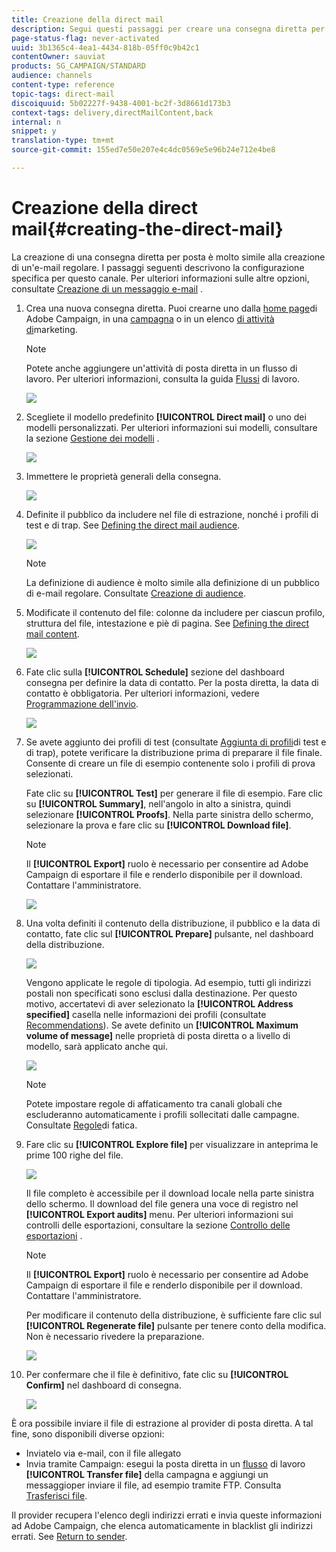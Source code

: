 ```yaml
---
title: Creazione della direct mail
description: Segui questi passaggi per creare una consegna diretta per la posta in Adobe Campaign.
page-status-flag: never-activated
uuid: 3b1365c4-4ea1-4434-818b-05ff0c9b42c1
contentOwner: sauviat
products: SG_CAMPAIGN/STANDARD
audience: channels
content-type: reference
topic-tags: direct-mail
discoiquuid: 5b02227f-9438-4001-bc2f-3d8661d173b3
context-tags: delivery,directMailContent,back
internal: n
snippet: y
translation-type: tm+mt
source-git-commit: 155ed7e50e207e4c4dc0569e5e96b24e712e4be8

---
```



# Creazione della direct mail{#creating-the-direct-mail}

La creazione di una consegna diretta per posta è molto simile alla creazione di un&#39;e-mail regolare. I passaggi seguenti descrivono la configurazione specifica per questo canale. Per ulteriori informazioni sulle altre opzioni, consultate [Creazione di un messaggio e-mail](../../channels/using/creating-an-email.md) .

1. Crea una nuova consegna diretta. Puoi crearne uno dalla [home page](../../start/using/interface-description.md#home-page)di Adobe Campaign, in una [campagna](../../start/using/marketing-activities.md#creating-a-marketing-activity) o in un elenco [di attività di](../../start/using/programs-and-campaigns.md#creating-a-campaign)marketing.

   >[!NOTE]
   >
   >Potete anche aggiungere un&#39;attività di posta diretta in un flusso di lavoro. Per ulteriori informazioni, consulta la guida [Flussi](../../automating/using/direct-mail-delivery.md) di lavoro.

   ![](assets/direct_mail_1.png)

1. Scegliete il modello predefinito **[!UICONTROL Direct mail]** o uno dei modelli personalizzati. Per ulteriori informazioni sui modelli, consultare la sezione [Gestione dei modelli](../../start/using/marketing-activity-templates.md) .

   ![](assets/direct_mail_2.png)

1. Immettere le proprietà generali della consegna.

   ![](assets/direct_mail_3.png)

1. Definite il pubblico da includere nel file di estrazione, nonché i profili di test e di trap. See [Defining the direct mail audience](../../channels/using/defining-the-direct-mail-audience.md).

   ![](assets/direct_mail_4.png)

   >[!NOTE]
   >
   >La definizione di audience è molto simile alla definizione di un pubblico di e-mail regolare. Consultate [Creazione di audience](../../audiences/using/creating-audiences.md).

1. Modificate il contenuto del file: colonne da includere per ciascun profilo, struttura del file, intestazione e piè di pagina. See [Defining the direct mail content](../../channels/using/defining-the-direct-mail-content.md).

   ![](assets/direct_mail_5.png)

1. Fate clic sulla **[!UICONTROL Schedule]** sezione del dashboard consegna per definire la data di contatto. Per la posta diretta, la data di contatto è obbligatoria. Per ulteriori informazioni, vedere [Programmazione dell&#39;invio](../../sending/using/about-scheduling-messages.md).

   ![](assets/direct_mail_8.png)

1. Se avete aggiunto dei profili di test (consultate [Aggiunta di profili](../../channels/using/defining-the-direct-mail-audience.md#adding-test-and-trap-profiles)di test e di trap), potete verificare la distribuzione prima di preparare il file finale. Consente di creare un file di esempio contenente solo i profili di prova selezionati.

   Fate clic su **[!UICONTROL Test]** per generare il file di esempio. Fare clic su **[!UICONTROL Summary]**, nell&#39;angolo in alto a sinistra, quindi selezionare **[!UICONTROL Proofs]**. Nella parte sinistra dello schermo, selezionare la prova e fare clic su **[!UICONTROL Download file]**.

   >[!NOTE]
   >
   >Il **[!UICONTROL Export]** ruolo è necessario per consentire ad Adobe Campaign di esportare il file e renderlo disponibile per il download. Contattare l&#39;amministratore.

   ![](assets/direct_mail_19.png)

1. Una volta definiti il contenuto della distribuzione, il pubblico e la data di contatto, fate clic sul **[!UICONTROL Prepare]** pulsante, nel dashboard della distribuzione.

   ![](assets/direct_mail_16.png)

   Vengono applicate le regole di tipologia. Ad esempio, tutti gli indirizzi postali non specificati sono esclusi dalla destinazione. Per questo motivo, accertatevi di aver selezionato la **[!UICONTROL Address specified]** casella nelle informazioni dei profili (consultate [Recommendations](../../channels/using/about-direct-mail.md#recommendations)). Se avete definito un **[!UICONTROL Maximum volume of message]** nelle proprietà di posta diretta o a livello di modello, sarà applicato anche qui.

   ![](assets/direct_mail_25.png)

   >[!NOTE]
   >
   >Potete impostare regole di affaticamento tra canali globali che escluderanno automaticamente i profili sollecitati dalle campagne. Consultate [Regole](../../sending/using/fatigue-rules.md)di fatica.

1. Fare clic su **[!UICONTROL Explore file]** per visualizzare in anteprima le prime 100 righe del file.

   ![](assets/direct_mail_18.png)

   Il file completo è accessibile per il download locale nella parte sinistra dello schermo. Il download del file genera una voce di registro nel **[!UICONTROL Export audits]** menu. Per ulteriori informazioni sui controlli delle esportazioni, consultare la sezione [Controllo delle esportazioni](../../administration/using/auditing-export-logs.md) .

   >[!NOTE]
   >
   >Il **[!UICONTROL Export]** ruolo è necessario per consentire ad Adobe Campaign di esportare il file e renderlo disponibile per il download. Contattare l&#39;amministratore.

   Per modificare il contenuto della distribuzione, è sufficiente fare clic sul **[!UICONTROL Regenerate file]** pulsante per tenere conto della modifica. Non è necessario rivedere la preparazione.

   ![](assets/direct_mail_21.png)

1. Per confermare che il file è definitivo, fate clic su **[!UICONTROL Confirm]** nel dashboard di consegna.

   ![](assets/direct_mail_20.png)

È ora possibile inviare il file di estrazione al provider di posta diretta. A tal fine, sono disponibili diverse opzioni:

* Inviatelo via e-mail, con il file allegato
* Invia tramite Campaign: esegui la posta diretta in un [flusso](../../automating/using/direct-mail-delivery.md) di lavoro **[!UICONTROL Transfer file]** della campagna e aggiungi un messaggioper inviare il file, ad esempio tramite FTP. Consulta [Trasferisci file](../../automating/using/transfer-file.md).

Il provider recupera l&#39;elenco degli indirizzi errati e invia queste informazioni ad Adobe Campaign, che elenca automaticamente in blacklist gli indirizzi errati. See [Return to sender](../../channels/using/return-to-sender.md).
